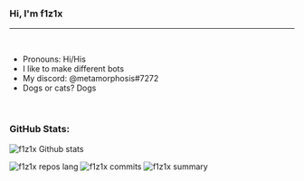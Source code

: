 ### Hi, I'm f1z1x

---

<br />

- Pronouns: Hi/His
- I like to make different bots
- My discord: @metamorphosis#7272
- Dogs or cats? Dogs

<br/>



### GitHub Stats:

![f1z1x Github stats](https://github-readme-stats.vercel.app/api?username=f1z1x&theme=github_dark&show_icons=true&count_private=true)
  
 
![f1z1x repos lang](https://github-profile-summary-cards.vercel.app/api/cards/repos-per-language?username=f1z1x&theme=github_dark)
![f1z1x commits](http://github-profile-summary-cards.vercel.app/api/cards/productive-time?username=f1z1x&theme=github_dark&utcOffset=8)
![f1z1x summary](https://github-profile-summary-cards.vercel.app/api/cards/profile-details?username=f1z1x&theme=github_dark)
